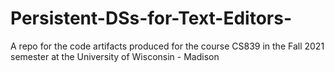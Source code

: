 # Persistent-DSs-for-Text-Editors-
A repo for the code artifacts produced for the course CS839 in the Fall 2021 semester at the University of Wisconsin - Madison

